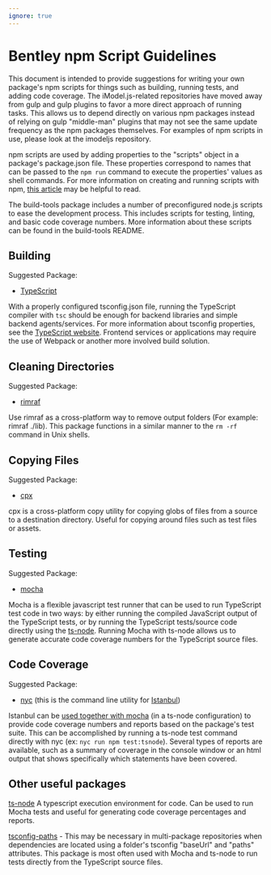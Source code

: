```yaml
---
ignore: true
---
```


# Bentley npm Script Guidelines

This document is intended to provide suggestions for writing your own package's npm scripts for things such as building, running tests, and adding code coverage. The iModel.js-related repositories have moved away from gulp and gulp plugins to favor a more direct approach of running tasks. This allows us to depend directly on various npm packages instead of relying on gulp "middle-man" plugins that may not see the same update frequency as the npm packages themselves. For examples of npm scripts in use, please look at the imodeljs repository.

npm scripts are used by adding properties to the "scripts" object in a package's package.json file. These properties correspond to names that can be passed to the `npm run` command to execute the properties' values as shell commands. For more information on creating and running scripts with npm, [this article](https://www.keithcirkel.co.uk/how-to-use-npm-as-a-build-tool/) may be helpful to read.

The build-tools package includes a number of preconfigured node.js scripts to ease the development process. This includes scripts for testing, linting, and basic code coverage numbers. More information about these scripts can be found in the build-tools README.

## Building

Suggested Package:

- [TypeScript](https://www.typescriptlang.org/)

With a properly configured tsconfig.json file, running the TypeScript compiler with `tsc` should be enough for backend libraries and simple backend agents/services. For more information about tsconfig properties, see the [TypeScript website](https://www.typescriptlang.org/docs/handbook/tsconfig-json.html).  Frontend services or applications may require the use of Webpack or another more involved build solution.

## Cleaning Directories

Suggested Package:

- [rimraf](https://github.com/isaacs/rimraf)

Use rimraf as a cross-platform way to remove output folders (For example: rimraf ./lib). This package functions in a similar manner to the `rm -rf` command in Unix shells.

## Copying Files

Suggested Package:

- [cpx](https://www.npmjs.com/package/cpx)

cpx is a cross-platform copy utility for copying globs of files from a source to a destination directory. Useful for copying around files such as test files or assets.

## Testing

Suggested Package:

- [mocha](https://mochajs.org/)

Mocha is a flexible javascript test runner that can be used to run TypeScript test code in two ways: by either running the compiled JavaScript output of the TypeScript tests, or by running the TypeScript tests/source code directly using the [ts-node](https://github.com/TypeStrong/ts-node). Running Mocha with ts-node allows us to generate accurate code coverage numbers for the TypeScript source files.

## Code Coverage

Suggested Package:

- [nyc](https://github.com/istanbuljs/nyc) (this is the command line utility for [Istanbul](https://istanbul.js.org/))

Istanbul can be [used together with mocha](http://rundef.com/typescript-code-coverage-istanbul-nyc) (in a ts-node configuration) to provide code coverage numbers and reports based on the package's test suite. This can be accomplished by running a ts-node test command directly with nyc (ex: `nyc run npm test:tsnode`). Several types of reports are available, such as a summary of coverage in the console window or an html output that shows specifically which statements have been covered.

## Other useful packages

[ts-node](https://github.com/TypeStrong/ts-node) A typescript execution environment for code. Can be used to run Mocha tests and useful for generating code coverage percentages and reports.

[tsconfig-paths](https://www.npmjs.com/package/tsconfig-paths) - This may be necessary in multi-package repositories when dependencies are located using a folder's tsconfig "baseUrl" and "paths" attributes. This package is most often used with Mocha and ts-node to run tests directly from the TypeScript source files.

